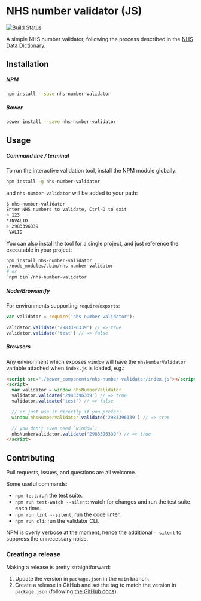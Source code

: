 # NHS number validator (JS)
[![Build Status](https://travis-ci.org/spikeheap/nhs-number-validator.svg?branch=develop)](https://travis-ci.org/spikeheap/nhs-number-validator)

A simple NHS number validator, following the process described in the [NHS Data Dictionary](http://www.datadictionary.nhs.uk/data_dictionary/attributes/n/nhs/nhs_number_de.asp?shownav=0?query=%22nhs+number%22&rank=100&shownav=1).

## Installation

##### NPM

```bash
npm install --save nhs-number-validator
```

##### Bower

```bash
bower install --save nhs-number-validator
```

## Usage

##### Command line / terminal

To run the interactive validation tool, install the NPM module globally:

```bash
npm install -g nhs-number-validator
```

and `nhs-number-validator` will be added to your path:

```bash
$ nhs-number-validator
Enter NHS numbers to validate, Ctrl-D to exit
> 123
*INVALID
> 2983396339
 VALID
```

You can also install the tool for a single project, and just reference the executable in your project:

```bash
npm install nhs-number-validator
./node_modules/.bin/nhs-number-validator
# or
`npm bin`/nhs-number-validator
```

##### Node/Browserify

For environments supporting `require`/`exports`:

```javascript
var validator = require('nhs-number-validator');

validator.validate('2983396339') // => true
validator.validate('test') // => false
```

##### Browsers

Any environment which exposes `window` will have the `nhsNumberValidator` variable attached when `index.js` is loaded, e.g.:

```html
<script src="./bower_components/nhs-number-validator/index.js"></script>
<script>
  var validator = window.nhsNumberValidator
  validator.validate('2983396339') // => true
  validator.validate('test') // => false

  // or just use it directly if you prefer:
  window.nhsNumberValidator.validate('2983396339') // => true

  // you don't even need `window`:
  nhsNumberValidator.validate('2983396339') // => true
</script>
```


## Contributing

Pull requests, issues, and questions are all welcome.

Some useful commands:

* `npm test`: run the test suite.
* `npm run test-watch --silent`: watch for changes and run the test suite each time.
* `npm run lint --silent`: run the code linter.
* `npm run cli`: run the validator CLI.

NPM is overly verbose [at the moment](https://github.com/npm/npm/issues/5452), hence the additional `--silent` to suppress the unnecessary noise.

### Creating a release

Making a release is pretty straightforward:

1. Update the version in `package.json` in the `main` branch.
2. Create a release in GitHub and set the tag to match the version in `package.json` (following [the GitHub docs](https://docs.github.com/en/repositories/releasing-projects-on-github/managing-releases-in-a-repository#creating-a-release)).
